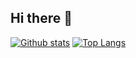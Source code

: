 ## Hi there 👋

<!--
**GAUDUL/GAUDUL** is a ✨ _special_ ✨ repository because its `README.md` (this file) appears on your GitHub profile.

Here are some ideas to get you started:

- 🔭 I’m currently working on ...
- 🌱 I’m currently learning ...
- 👯 I’m looking to collaborate on ...
- 🤔 I’m looking for help with ...
- 💬 Ask me about ...
- 📫 How to reach me: ...
- 😄 Pronouns: ...
- ⚡ Fun fact: ...
-->
<!--
## Hey 👋, [![Github Badge](https://img.shields.io/badge/-GAUDUL-grey?style=flat&logo=github&logoColor=white&link=https://github.com/GAUDUL/)](https://www.github.com/GAUDUL/) 
## Some of my Github Stats
<p align=left> <img src=https://komarev.com/ghpvc/?username=GAUDUL alt=GAUDUL /> </p>
-->

[![Github stats](https://github-readme-stats.vercel.app/api?username=GAUDUL&show_icons=true&include_all_commits=true)](https://github.com/GAUDUL/github-readme-stats)
[![Top Langs](https://github-readme-stats.vercel.app/api/top-langs/?username=GAUDUL&layout=compact)](https://github.com/GAUDUL/github-readme-stats)

